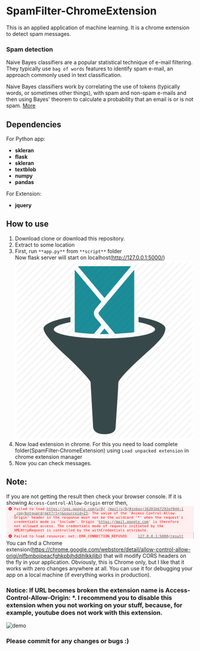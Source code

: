 # SpamFilter-ChromeExtension
This is an applied application of machine learning. It is a chrome extension to detect spam messages. 

### Spam detection 
Naive Bayes classifiers are a popular statistical technique of e-mail filtering. They typically use ```bag of words``` features to identify spam e-mail, an approach commonly used in text classification.

Naive Bayes classifiers work by correlating the use of tokens (typically words, or sometimes other things), with spam and non-spam e-mails and then using Bayes' theorem to calculate a probability that an email is or is not spam. [More](https://en.wikipedia.org/wiki/Naive_Bayes_spam_filtering)

## Dependencies
For Python app: <br>
 * **skleran**
 * **flask**
 * **skleran**
 * **textblob**
 * **numpy**
 * **pandas**
 
 For Extension: <br>
 * **jquery**
 
  
## How to use
1. Download clone or download this repository.
2. Extract to some location
3. First, run ```**app.py**``` from ```**script**``` folder<br>
    Now flask server will start on localhost(http://127.0.0.1:5000/)<br>
    ![demo](assets/icon.png "Server status")
4. Now load extension in chrome.
  For this you need to load complete folder(SpamFilter-ChromeExtension) using ```Load unpacked extension``` in chrome extension manager  
5. Now you can check messages. 

## Note:
If you are not getting the result then check your browser console. If it is showing ```Access-Control-Allow-Origin``` error then, <br>
![error message](assets/error.png "Error message")
You can find a Chrome extension(https://chrome.google.com/webstore/detail/allow-control-allow-origi/nlfbmbojpeacfghkpbjhddihlkkiljbi) that will modify CORS headers on the fly in your application. Obviously, this is Chrome only, but I like that it works with zero changes anywhere at all.
You can use it for debugging your app on a local machine (if everything works in production).
### Notice: If URL becomes broken the extension name is Access-Control-Allow-Origin: *. I recommend you to disable this extension when you not working on your stuff, because, for example, youtube does not work with this extension.

![demo](assets/myimage.gif "Demo")

### Please commit for any changes or bugs :)
